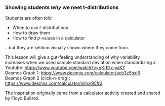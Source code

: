 ### Showing students _why_ we neet t-distributions

Students are often told
- When to use $t$-distributions
- How to draw them
- How to find $p$-values in a calculator

...but they are seldom visually shown where they come from.

This lesson will give a gut-feeling understanding of why variability increases when we used sample standard deviation when standardizing $\bar{x}$.  
Youtube: https://www.youtube.com/watch?v=gKi1Gx-yaKY  
Desmos Graph 1: https://www.desmos.com/calculator/acb3z5bxj6  
Desmos Graph 2 (click-n-drag): https://www.desmos.com/calculator/mjlxy95fr2

The inspriation originally came from a calculator activity created and shared by Floyd Bullard.
